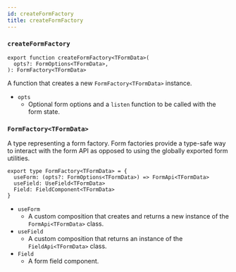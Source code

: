 ```yaml
---
id: createFormFactory
title: createFormFactory
---
```


### `createFormFactory`

```tsx
export function createFormFactory<TFormData>(
  opts?: FormOptions<TFormData>,
): FormFactory<TFormData>
```

A function that creates a new `FormFactory<TFormData>` instance.

- `opts`
  - Optional form options and a `listen` function to be called with the form state.

### `FormFactory<TFormData>`

A type representing a form factory. Form factories provide a type-safe way to interact with the form API as opposed to using the globally exported form utilities.

```tsx
export type FormFactory<TFormData> = {
  useForm: (opts?: FormOptions<TFormData>) => FormApi<TFormData>
  useField: UseField<TFormData>
  Field: FieldComponent<TFormData>
}
```

- `useForm`
  - A custom composition that creates and returns a new instance of the `FormApi<TFormData>` class.
- `useField`
  - A custom composition that returns an instance of the `FieldApi<TFormData>` class.
- `Field`
  - A form field component.
